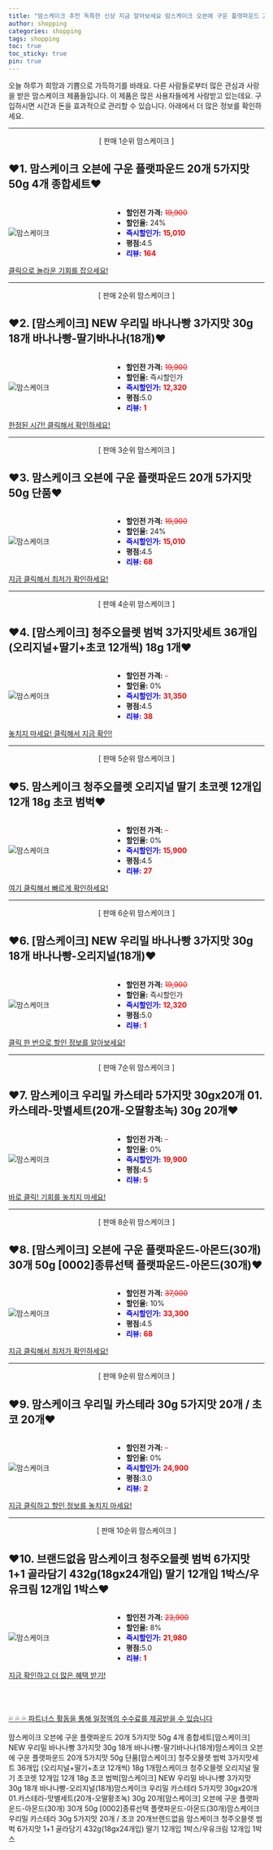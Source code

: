 ```yaml
---
title: "맘스케이크 추천 독특한 신상 지금 알아보세요 맘스케이크 오븐에 구운 플랫파운드 20개"
author: shopping
categories: shopping
tags: shopping
toc: true
toc_sticky: true
pin: true
---
```

오늘 하루가 희망과 기쁨으로 가득하기를 바래요. 다른 사람들로부터 많은 관심과 사랑을 받은 맘스케이크 제품들입니다. 이 제품은 많은 사용자들에게 사랑받고 있는데요. 구입하시면 시간과 돈을 효과적으로 관리할 수 있습니다. 아래에서 더 많은 정보를 확인하세요.

---
<p class="toplist" style="margin: 0 auto; display: block; width: fit-content;">[ 판매 1순위 맘스케이크 ]</p>

<h2><strong>❤️1. 맘스케이크 오븐에 구운 플랫파운드 20개 5가지맛 50g 4개 종합세트❤️</strong></h2>

<div style="display: flex; align-items: center;">
    <div style="flex: 0.4;">
        <img src="https://thumbnail10.coupangcdn.com/thumbnails/remote/230x230ex/image/vendor_inventory/0313/de292e10f1c6506271e9a1527a1f194e8f77780142ff15c9759f1f392193.jpg" alt="맘스케이크" style="max-width: 100%;">
    </div>
    <div style="flex: 0.6; margin-left: 10px;">
        <ul>
            <li><strong>할인전 가격:</strong> <del style="color: red;">19,900</del></li>
            <li><strong>할인율:</strong> 24%</li>
            <li><span style='color:blue'><strong>즉시할인가:</strong></span> <span style='color:red'><strong>15,010</strong></span></li>
            <li><strong>평점:</strong>4.5</li>
            <li><span style='color:blue'><strong>리뷰:</strong></span> <span style='color:red'><strong>164</strong></span></li>
        </ul>
    </div>
</div>
<div class="center">
    <a href="https://selin100587.github.io?lptag=AF9450613&subid=githubio&pageKey=7665511589&traceid=V0-153&itemId=20559636124&vendorItemId=89046582172" class="myButton">
        클릭으로 놀라운 기회를 잡으세요!
    </a>
</div>


---
<p class="toplist" style="margin: 0 auto; display: block; width: fit-content;">[ 판매 2순위 맘스케이크 ]</p>

<h2><strong>❤️2. [맘스케이크] NEW 우리밀 바나나빵 3가지맛 30g 18개 바나나빵-딸기바나나(18개)❤️</strong></h2>

<div style="display: flex; align-items: center;">
    <div style="flex: 0.4;">
        <img src="https://thumbnail6.coupangcdn.com/thumbnails/remote/230x230ex/image/vendor_inventory/f8bd/a175a1bfd1fa059e4c474a8c1f97e850db414125776f72e6fbe30a2f2d83.jpg" alt="맘스케이크" style="max-width: 100%;">
    </div>
    <div style="flex: 0.6; margin-left: 10px;">
        <ul>
            <li><strong>할인전 가격:</strong> <del style="color: red;">19,900</del></li>
            <li><strong>할인율:</strong> 즉시할인가</li>
            <li><span style='color:blue'><strong>즉시할인가:</strong></span> <span style='color:red'><strong>12,320</strong></span></li>
            <li><strong>평점:</strong>5.0</li>
            <li><span style='color:blue'><strong>리뷰:</strong></span> <span style='color:red'><strong>1</strong></span></li>
        </ul>
    </div>
</div>
<div class="center">
    <a href="https://selin100587.github.io?lptag=AF9450613&subid=githubio&pageKey=8168495388&traceid=V0-153&itemId=23036443329&vendorItemId=90116714713" class="myButton">
        한정된 시간! 클릭해서 확인하세요!
    </a>
</div>


---
<p class="toplist" style="margin: 0 auto; display: block; width: fit-content;">[ 판매 3순위 맘스케이크 ]</p>

<h2><strong>❤️3. 맘스케이크 오븐에 구운 플랫파운드 20개 5가지맛 50g 단품❤️</strong></h2>

<div style="display: flex; align-items: center;">
    <div style="flex: 0.4;">
        <img src="https://thumbnail10.coupangcdn.com/thumbnails/remote/230x230ex/image/vendor_inventory/0313/de292e10f1c6506271e9a1527a1f194e8f77780142ff15c9759f1f392193.jpg" alt="맘스케이크" style="max-width: 100%;">
    </div>
    <div style="flex: 0.6; margin-left: 10px;">
        <ul>
            <li><strong>할인전 가격:</strong> <del style="color: red;">19,900</del></li>
            <li><strong>할인율:</strong> 24%</li>
            <li><span style='color:blue'><strong>즉시할인가:</strong></span> <span style='color:red'><strong>15,010</strong></span></li>
            <li><strong>평점:</strong>4.5</li>
            <li><span style='color:blue'><strong>리뷰:</strong></span> <span style='color:red'><strong>68</strong></span></li>
        </ul>
    </div>
</div>
<div class="center">
    <a href="https://selin100587.github.io?lptag=AF9450613&subid=githubio&pageKey=8107004159&traceid=V0-153&itemId=20559636126&vendorItemId=89046582187" class="myButton">
        지금 클릭해서 최저가 확인하세요!
    </a>
</div>


---
<p class="toplist" style="margin: 0 auto; display: block; width: fit-content;">[ 판매 4순위 맘스케이크 ]</p>

<h2><strong>❤️4. [맘스케이크] 청주오믈렛 범벅 3가지맛세트 36개입 (오리지널+딸기+초코 12개씩) 18g 1개❤️</strong></h2>

<div style="display: flex; align-items: center;">
    <div style="flex: 0.4;">
        <img src="https://thumbnail6.coupangcdn.com/thumbnails/remote/230x230ex/image/vendor_inventory/d7ee/504f4155c47efeba8b671595717a99d03cdb85ed7dfcad932d0d6165a002.jpg" alt="맘스케이크" style="max-width: 100%;">
    </div>
    <div style="flex: 0.6; margin-left: 10px;">
        <ul>
            <li><strong>할인전 가격:</strong> <del style="color: red;">-</del></li>
            <li><strong>할인율:</strong> 0%</li>
            <li><span style='color:blue'><strong>즉시할인가:</strong></span> <span style='color:red'><strong>31,350</strong></span></li>
            <li><strong>평점:</strong>4.5</li>
            <li><span style='color:blue'><strong>리뷰:</strong></span> <span style='color:red'><strong>38</strong></span></li>
        </ul>
    </div>
</div>
<div class="center">
    <a href="https://selin100587.github.io?lptag=AF9450613&subid=githubio&pageKey=7738293637&traceid=V0-153&itemId=20812649368&vendorItemId=87881477569" class="myButton">
        놓치지 마세요! 클릭해서 지금 확인!
    </a>
</div>


---
<p class="toplist" style="margin: 0 auto; display: block; width: fit-content;">[ 판매 5순위 맘스케이크 ]</p>

<h2><strong>❤️5. 맘스케이크 청주오믈렛 오리지널 딸기 초코렛 12개입 12개 18g 초코 범벅❤️</strong></h2>

<div style="display: flex; align-items: center;">
    <div style="flex: 0.4;">
        <img src="https://thumbnail10.coupangcdn.com/thumbnails/remote/230x230ex/image/vendor_inventory/0219/102b09ace445081c650a803ebec7cb57fedd912fd17dc7b6bdee74acb9eb.png" alt="맘스케이크" style="max-width: 100%;">
    </div>
    <div style="flex: 0.6; margin-left: 10px;">
        <ul>
            <li><strong>할인전 가격:</strong> <del style="color: red;">-</del></li>
            <li><strong>할인율:</strong> 0%</li>
            <li><span style='color:blue'><strong>즉시할인가:</strong></span> <span style='color:red'><strong>15,900</strong></span></li>
            <li><strong>평점:</strong>4.5</li>
            <li><span style='color:blue'><strong>리뷰:</strong></span> <span style='color:red'><strong>27</strong></span></li>
        </ul>
    </div>
</div>
<div class="center">
    <a href="https://selin100587.github.io?lptag=AF9450613&subid=githubio&pageKey=8106974245&traceid=V0-153&itemId=20786959543&vendorItemId=90390114528" class="myButton">
        여기 클릭해서 빠르게 확인하세요!
    </a>
</div>


---
<p class="toplist" style="margin: 0 auto; display: block; width: fit-content;">[ 판매 6순위 맘스케이크 ]</p>

<h2><strong>❤️6. [맘스케이크] NEW 우리밀 바나나빵 3가지맛 30g 18개 바나나빵-오리지널(18개)❤️</strong></h2>

<div style="display: flex; align-items: center;">
    <div style="flex: 0.4;">
        <img src="https://thumbnail6.coupangcdn.com/thumbnails/remote/230x230ex/image/vendor_inventory/f8bd/a175a1bfd1fa059e4c474a8c1f97e850db414125776f72e6fbe30a2f2d83.jpg" alt="맘스케이크" style="max-width: 100%;">
    </div>
    <div style="flex: 0.6; margin-left: 10px;">
        <ul>
            <li><strong>할인전 가격:</strong> <del style="color: red;">19,900</del></li>
            <li><strong>할인율:</strong> 즉시할인가</li>
            <li><span style='color:blue'><strong>즉시할인가:</strong></span> <span style='color:red'><strong>12,320</strong></span></li>
            <li><strong>평점:</strong>5.0</li>
            <li><span style='color:blue'><strong>리뷰:</strong></span> <span style='color:red'><strong>1</strong></span></li>
        </ul>
    </div>
</div>
<div class="center">
    <a href="https://selin100587.github.io?lptag=AF9450613&subid=githubio&pageKey=8121189750&traceid=V0-153&itemId=23036443322&vendorItemId=90116714726" class="myButton">
        클릭 한 번으로 할인 정보를 알아보세요!
    </a>
</div>


---
<p class="toplist" style="margin: 0 auto; display: block; width: fit-content;">[ 판매 7순위 맘스케이크 ]</p>

<h2><strong>❤️7. 맘스케이크 우리밀 카스테라 5가지맛 30gx20개 01.카스테라-맛별세트(20개-오딸황초녹) 30g 20개❤️</strong></h2>

<div style="display: flex; align-items: center;">
    <div style="flex: 0.4;">
        <img src="https://thumbnail6.coupangcdn.com/thumbnails/remote/230x230ex/image/vendor_inventory/35a6/2916260ef73c106a7e581d67ed129503571f08d7cd9fe2c3a6b69fd126c4.jpg" alt="맘스케이크" style="max-width: 100%;">
    </div>
    <div style="flex: 0.6; margin-left: 10px;">
        <ul>
            <li><strong>할인전 가격:</strong> <del style="color: red;">-</del></li>
            <li><strong>할인율:</strong> 0%</li>
            <li><span style='color:blue'><strong>즉시할인가:</strong></span> <span style='color:red'><strong>19,900</strong></span></li>
            <li><strong>평점:</strong>4.5</li>
            <li><span style='color:blue'><strong>리뷰:</strong></span> <span style='color:red'><strong>5</strong></span></li>
        </ul>
    </div>
</div>
<div class="center">
    <a href="https://selin100587.github.io?lptag=AF9450613&subid=githubio&pageKey=8032912914&traceid=V0-153&itemId=22727862676&vendorItemId=89763223910" class="myButton">
        바로 클릭! 기회를 놓치지 마세요!
    </a>
</div>


---
<p class="toplist" style="margin: 0 auto; display: block; width: fit-content;">[ 판매 8순위 맘스케이크 ]</p>

<h2><strong>❤️8. [맘스케이크] 오븐에 구운 플랫파운드-아몬드(30개) 30개 50g [0002]종류선택 플랫파운드-아몬드(30개)❤️</strong></h2>

<div style="display: flex; align-items: center;">
    <div style="flex: 0.4;">
        <img src="https://thumbnail8.coupangcdn.com/thumbnails/remote/230x230ex/image/vendor_inventory/bdc7/2fc8e1ffccd7deda18f1278e5c0f70af13411a49afd2460909dd7212213e.png" alt="맘스케이크" style="max-width: 100%;">
    </div>
    <div style="flex: 0.6; margin-left: 10px;">
        <ul>
            <li><strong>할인전 가격:</strong> <del style="color: red;">37,000</del></li>
            <li><strong>할인율:</strong> 10%</li>
            <li><span style='color:blue'><strong>즉시할인가:</strong></span> <span style='color:red'><strong>33,300</strong></span></li>
            <li><strong>평점:</strong>4.5</li>
            <li><span style='color:blue'><strong>리뷰:</strong></span> <span style='color:red'><strong>68</strong></span></li>
        </ul>
    </div>
</div>
<div class="center">
    <a href="https://selin100587.github.io?lptag=AF9450613&subid=githubio&pageKey=8107004159&traceid=V0-153&itemId=23119863579&vendorItemId=90725891062" class="myButton">
        지금 클릭해서 최저가 확인하세요!
    </a>
</div>


---
<p class="toplist" style="margin: 0 auto; display: block; width: fit-content;">[ 판매 9순위 맘스케이크 ]</p>

<h2><strong>❤️9. 맘스케이크 우리밀 카스테라 30g 5가지맛 20개 / 초코 20개❤️</strong></h2>

<div style="display: flex; align-items: center;">
    <div style="flex: 0.4;">
        <img src="https://thumbnail10.coupangcdn.com/thumbnails/remote/230x230ex/image/vendor_inventory/139c/f6bcc102220aa9dc16a5e8884c28c248cbacc7e5f109409bac6172a9ab0c.jpg" alt="맘스케이크" style="max-width: 100%;">
    </div>
    <div style="flex: 0.6; margin-left: 10px;">
        <ul>
            <li><strong>할인전 가격:</strong> <del style="color: red;">-</del></li>
            <li><strong>할인율:</strong> 0%</li>
            <li><span style='color:blue'><strong>즉시할인가:</strong></span> <span style='color:red'><strong>24,900</strong></span></li>
            <li><strong>평점:</strong>3.0</li>
            <li><span style='color:blue'><strong>리뷰:</strong></span> <span style='color:red'><strong>2</strong></span></li>
        </ul>
    </div>
</div>
<div class="center">
    <a href="https://selin100587.github.io?lptag=AF9450613&subid=githubio&pageKey=8107344199&traceid=V0-153&itemId=23381981455&vendorItemId=90375478691" class="myButton">
        지금 클릭하고 할인 정보를 놓치지 마세요!
    </a>
</div>


---
<p class="toplist" style="margin: 0 auto; display: block; width: fit-content;">[ 판매 10순위 맘스케이크 ]</p>

<h2><strong>❤️10. 브랜드없음 맘스케이크 청주오믈렛 범벅 6가지맛 1+1 골라담기 432g(18gx24개입) 딸기 12개입 1박스/우유크림 12개입 1박스❤️</strong></h2>

<div style="display: flex; align-items: center;">
    <div style="flex: 0.4;">
        <img src="https://thumbnail9.coupangcdn.com/thumbnails/remote/230x230ex/image/vendor_inventory/7440/16a4fa92d443d805a9bed4ccd62f8fb406104d9b727edb13140f8bab4f41.jpg" alt="맘스케이크" style="max-width: 100%;">
    </div>
    <div style="flex: 0.6; margin-left: 10px;">
        <ul>
            <li><strong>할인전 가격:</strong> <del style="color: red;">23,900</del></li>
            <li><strong>할인율:</strong> 8%</li>
            <li><span style='color:blue'><strong>즉시할인가:</strong></span> <span style='color:red'><strong>21,980</strong></span></li>
            <li><strong>평점:</strong>5.0</li>
            <li><span style='color:blue'><strong>리뷰:</strong></span> <span style='color:red'><strong>1</strong></span></li>
        </ul>
    </div>
</div>
<div class="center">
    <a href="https://selin100587.github.io?lptag=AF9450613&subid=githubio&pageKey=8120138515&traceid=V0-153&itemId=23031352365&vendorItemId=90065117355" class="myButton">
        지금 확인하고 더 많은 혜택 받기!
    </a>
</div>

<br><br><br>[💦 💦 💦 파트너스 활동을 통해 일정액의 수수료를 제공받을 수 있습니다](https://link.coupang.com/a/bcpT2c)<br><br>맘스케이크 오븐에 구운 플랫파운드 20개 5가지맛 50g 4개 종합세트[맘스케이크] NEW 우리밀 바나나빵 3가지맛 30g 18개 바나나빵-딸기바나나(18개)맘스케이크 오븐에 구운 플랫파운드 20개 5가지맛 50g 단품[맘스케이크] 청주오믈렛 범벅 3가지맛세트 36개입 (오리지널+딸기+초코 12개씩) 18g 1개맘스케이크 청주오믈렛 오리지널 딸기 초코렛 12개입 12개 18g 초코 범벅[맘스케이크] NEW 우리밀 바나나빵 3가지맛 30g 18개 바나나빵-오리지널(18개)맘스케이크 우리밀 카스테라 5가지맛 30gx20개 01.카스테라-맛별세트(20개-오딸황초녹) 30g 20개[맘스케이크] 오븐에 구운 플랫파운드-아몬드(30개) 30개 50g [0002]종류선택 플랫파운드-아몬드(30개)맘스케이크 우리밀 카스테라 30g 5가지맛 20개 / 초코 20개브랜드없음 맘스케이크 청주오믈렛 범벅 6가지맛 1+1 골라담기 432g(18gx24개입) 딸기 12개입 1박스/우유크림 12개입 1박스